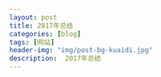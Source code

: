 ```yaml
---
layout: post
title: 2017年总结
categories: [blog]
tags: [网站]
header-img: "img/post-bg-kuaidi.jpg"
description:  2017年总结
---  
```






